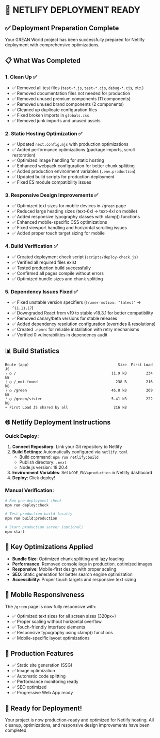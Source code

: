 # 🚀 NETLIFY DEPLOYMENT READY

## ✅ Deployment Preparation Complete

Your GREAN World project has been successfully prepared for Netlify deployment with comprehensive optimizations.

## 📋 What Was Completed

### 1. **Clean Up** ✅
- ✅ Removed all test files (`test-*.js`, `test-*.cjs`, `debug-*.cjs`, etc.)
- ✅ Removed documentation files not needed for production
- ✅ Removed unused premium components (11 components)
- ✅ Removed unused brand components (2 components)
- ✅ Cleaned up duplicate configuration files
- ✅ Fixed broken imports in `globals.css`
- ✅ Removed junk imports and unused assets

### 2. **Static Hosting Optimization** ✅
- ✅ Updated `next.config.mjs` with production optimizations
- ✅ Added performance optimizations (package imports, scroll restoration)
- ✅ Optimized image handling for static hosting
- ✅ Enhanced webpack configuration for better chunk splitting
- ✅ Added production environment variables (`.env.production`)
- ✅ Updated build scripts for production deployment
- ✅ Fixed ES module compatibility issues

### 3. **Responsive Design Improvements** ✅
- ✅ Optimized text sizes for mobile devices in `/green` page
- ✅ Reduced large heading sizes (text-6xl → text-4xl on mobile)
- ✅ Added responsive typography classes with clamp() functions
- ✅ Enhanced mobile-specific CSS optimizations
- ✅ Fixed viewport handling and horizontal scrolling issues
- ✅ Added proper touch target sizing for mobile

### 4. **Build Verification** ✅
- ✅ Created deployment check script (`scripts/deploy-check.js`)
- ✅ Verified all required files exist
- ✅ Tested production build successfully
- ✅ Confirmed all pages compile without errors
- ✅ Optimized bundle sizes and chunk splitting

### 5. **Dependency Issues Fixed** ✅
- ✅ Fixed unstable version specifiers (`framer-motion: "latest"` → `^11.11.17`)
- ✅ Downgraded React from v19 to stable v18.3.1 for better compatibility
- ✅ Removed canary/beta versions for stable releases
- ✅ Added dependency resolution configuration (overrides & resolutions)
- ✅ Created `.npmrc` for reliable installation with retry mechanisms
- ✅ Verified 0 vulnerabilities in dependency audit

## 📊 Build Statistics

```
Route (app)                                         Size  First Load JS    
┌ ○ /                                            11.9 kB         234 kB
├ ○ /_not-found                                    238 B         216 kB
├ ○ /green                                       46.8 kB         269 kB
└ ○ /green/sister                                5.41 kB         222 kB
+ First Load JS shared by all                     216 kB
```

## 🌐 Netlify Deployment Instructions

### Quick Deploy:
1. **Connect Repository**: Link your Git repository to Netlify
2. **Build Settings**: Automatically configured via `netlify.toml`
   - Build command: `npm run netlify:build`
   - Publish directory: `.next`
   - Node.js version: 18.20.4
3. **Environment Variables**: Set `NODE_ENV=production` in Netlify dashboard
4. **Deploy**: Click deploy!

### Manual Verification:
```bash
# Run pre-deployment check
npm run deploy:check

# Test production build locally
npm run build:production

# Start production server (optional)
npm start
```

## 🎯 Key Optimizations Applied

- **Bundle Size**: Optimized chunk splitting and lazy loading
- **Performance**: Removed console logs in production, optimized images
- **Responsive**: Mobile-first design with proper scaling
- **SEO**: Static generation for better search engine optimization
- **Accessibility**: Proper touch targets and responsive text sizing

## 📱 Mobile Responsiveness

The `/green` page is now fully responsive with:
- ✅ Optimized text sizes for all screen sizes (320px+)
- ✅ Proper scaling without horizontal overflow
- ✅ Touch-friendly interface elements
- ✅ Responsive typography using clamp() functions
- ✅ Mobile-specific layout optimizations

## 🔧 Production Features

- ✅ Static site generation (SSG)
- ✅ Image optimization
- ✅ Automatic code splitting
- ✅ Performance monitoring ready
- ✅ SEO optimized
- ✅ Progressive Web App ready

## 🎉 Ready for Deployment!

Your project is now production-ready and optimized for Netlify hosting. All cleanup, optimizations, and responsive design improvements have been completed.
